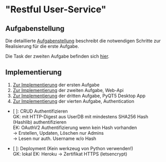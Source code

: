 # "Restful User-Service"

## Aufgabenstellung
Die detaillierte [Aufgabenstellung](TASK.md) beschreibt die notwendigen Schritte zur Realisierung für die erste Aufgabe.  

Die Task der zweiten Aufgabe befinden sich [hier](TODO2.md).

## Implementierung
1. [Zur Implementierung](Aufgabe1_flaskServer.md) der ersten Aufgabe  
2. [Zur Implementierung](Aufgabe2_restApi.md) der zweiten Aufgabe, Web-Api  
3. [Zur Implementierung](Aufgabe3_pyqt5.md) der dritten Aufgabe, PyQT5 Desktop App    
4. [Zur Implementierung](Aufgabe4_authentication.md) der vierten Aufgabe, Authentication  
- [ ]: CRUD Authentifizieren  
GK: mit HTTP-Digest aus UserDB mit mindestens SHA256 Hash (Hashlib) authentifizieren  
EK: OAuthV2 Authentifizierung wenn kein Hash vorhanden  
-> Erstellen, Updaten, Löschen nur Admins  
-> Lesen nur auth. Username w/o Hash
 
- [ ]: Deployment (Kein werkzeug von Python verwenden!)  
GK: lokal
EK: Heroku -> Zertifikat HTTPS (letsencrypt)